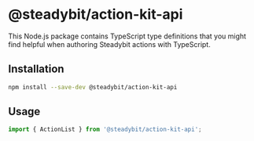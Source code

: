 # @steadybit/action-kit-api

This Node.js package contains TypeScript type definitions that you might
find helpful when authoring Steadybit actions with TypeScript.

## Installation

```sh
npm install --save-dev @steadybit/action-kit-api
```

## Usage

```typescript
import { ActionList } from '@steadybit/action-kit-api';
```
